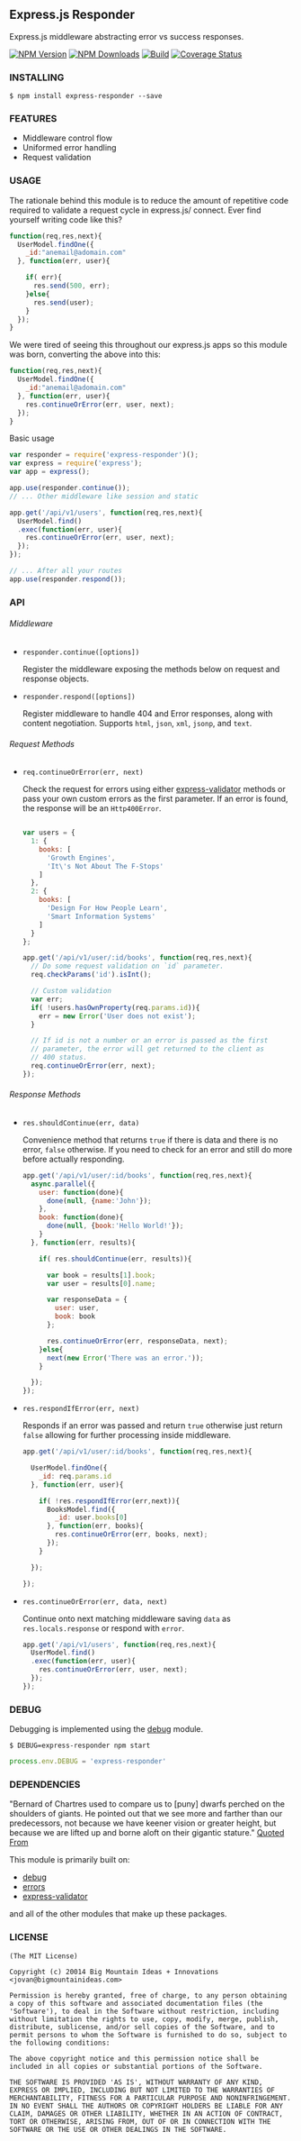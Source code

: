 Express.js Responder
--------------------

Express.js middleware abstracting error vs success responses.

[![NPM Version][npm-image]][npm-url]
[![NPM Downloads][downloads-image]][downloads-url]
[![Build][travis-image]][travis-url]
[![Coverage Status][coveralls-image]][coveralls-url]

### INSTALLING

```$ npm install express-responder --save```

### FEATURES

* Middleware control flow
* Uniformed error handling
* Request validation

### USAGE

The rationale behind this module is to reduce the amount of repetitive code required to validate a request cycle in express.js/ connect. Ever find yourself writing code like this?

```js
function(req,res,next){
  UserModel.findOne({
    _id:"anemail@adomain.com"
  }, function(err, user){

    if( err){
      res.send(500, err);
    }else{
      res.send(user);
    }
  });
}
```

We were tired of seeing this throughout our express.js apps so this module was born, converting the above into this:

```js
function(req,res,next){
  UserModel.findOne({
    _id:"anemail@adomain.com"
  }, function(err, user){
    res.continueOrError(err, user, next);
  });
}
```



Basic usage
```js
var responder = require('express-responder')();
var express = require('express');
var app = express();

app.use(responder.continue());
// ... Other middleware like session and static

app.get('/api/v1/users', function(req,res,next){
  UserModel.find()
  .exec(function(err, user){
    res.continueOrError(err, user, next);
  });
});

// ... After all your routes
app.use(responder.respond());
```


### API


###### Middleware

* ``` responder.continue([options]) ```

  Register the middleware exposing the methods below on request and response objects.

* ``` responder.respond([options]) ```

  Register middleware to handle 404 and Error responses, along with content negotiation. Supports `html`, `json`, `xml`, `jsonp`, and `text`.

###### Request Methods

* ``` req.continueOrError(err, next) ```

  Check the request for errors using either [express-validator](https://www.npmjs.com/package/express-validator) methods or pass your own custom errors as the first parameter. If an error is found, the response will be an `Http400Error`.

  ```js

  var users = {
    1: {
      books: [
        'Growth Engines',
        'It\'s Not About The F-Stops'
      ]
    },
    2: {
      books: [
        'Design For How People Learn',
        'Smart Information Systems'
      ]
    }
  };

  app.get('/api/v1/user/:id/books', function(req,res,next){
    // Do some request validation on `id` parameter.
    req.checkParams('id').isInt();

    // Custom validation
    var err;
    if( !users.hasOwnProperty(req.params.id)){
      err = new Error('User does not exist');
    }

    // If id is not a number or an error is passed as the first
    // parameter, the error will get returned to the client as
    // 400 status.
    req.continueOrError(err, next);
  });
  ```

###### Response Methods

* ``` res.shouldContinue(err, data) ```

  Convenience method that returns `true` if there is data and there is no error, `false` otherwise. If you need to check for an error and still do more before actually responding.

  ```js
  app.get('/api/v1/user/:id/books', function(req,res,next){
    async.parallel({
      user: function(done){
        done(null, {name:'John'});
      },
      book: function(done){
        done(null, {book:'Hello World!'});
      }
    }, function(err, results){

      if( res.shouldContinue(err, results)){

        var book = results[1].book;
        var user = results[0].name;

        var responseData = {
          user: user,
          book: book
        };

        res.continueOrError(err, responseData, next);
      }else{
        next(new Error('There was an error.'));
      }

    });
  });
  ```


* ``` res.respondIfError(err, next) ```

  Responds if an error was passed and return `true` otherwise just return `false` allowing for further processing inside middleware.

  ```js
  app.get('/api/v1/user/:id/books', function(req,res,next){

    UserModel.findOne({
      _id: req.params.id
    }, function(err, user){

      if( !res.respondIfError(err,next)){
        BooksModel.find({
          _id: user.books[0]
        }, function(err, books){
          res.continueOrError(err, books, next);
        });
      }

    });

  });
  ```

* ``` res.continueOrError(err, data, next) ```

  Continue onto next matching middleware saving `data` as `res.locals.response` or respond with `error`.

  ```js
  app.get('/api/v1/users', function(req,res,next){
    UserModel.find()
    .exec(function(err, user){
      res.continueOrError(err, user, next);
    });
  });
  ```


### DEBUG

Debugging is implemented using the [debug](http://npmjs.org/packages/debug) module.

```$ DEBUG=express-responder npm start```

```js
process.env.DEBUG = 'express-responder'
```


### DEPENDENCIES

"Bernard of Chartres used to compare us to [puny] dwarfs perched on the shoulders of giants. He pointed out that we see more and farther than our predecessors, not because we have keener vision or greater height, but because we are lifted up and borne aloft on their gigantic stature." [Quoted From](http://en.wikipedia.org/wiki/Standing_on_the_shoulders_of_giants)

This module is primarily built on:

* [debug](https://www.npmjs.com/package/debug)
* [errors](https://www.npmjs.com/package/errors)
* [express-validator](https://www.npmjs.com/package/express-validator)

and all of the other modules that make up these packages.


### LICENSE

```
(The MIT License)

Copyright (c) 20014 Big Mountain Ideas + Innovations <jovan@bigmountainideas.com>

Permission is hereby granted, free of charge, to any person obtaining
a copy of this software and associated documentation files (the
'Software'), to deal in the Software without restriction, including
without limitation the rights to use, copy, modify, merge, publish,
distribute, sublicense, and/or sell copies of the Software, and to
permit persons to whom the Software is furnished to do so, subject to
the following conditions:

The above copyright notice and this permission notice shall be
included in all copies or substantial portions of the Software.

THE SOFTWARE IS PROVIDED 'AS IS', WITHOUT WARRANTY OF ANY KIND,
EXPRESS OR IMPLIED, INCLUDING BUT NOT LIMITED TO THE WARRANTIES OF
MERCHANTABILITY, FITNESS FOR A PARTICULAR PURPOSE AND NONINFRINGEMENT.
IN NO EVENT SHALL THE AUTHORS OR COPYRIGHT HOLDERS BE LIABLE FOR ANY
CLAIM, DAMAGES OR OTHER LIABILITY, WHETHER IN AN ACTION OF CONTRACT,
TORT OR OTHERWISE, ARISING FROM, OUT OF OR IN CONNECTION WITH THE
SOFTWARE OR THE USE OR OTHER DEALINGS IN THE SOFTWARE.
```


[npm-image]: https://img.shields.io/npm/v/express-responder.svg
[npm-url]: https://npmjs.org/package/express-responder
[downloads-image]: https://img.shields.io/npm/dm/express-responder.svg
[downloads-url]: https://npmjs.org/package/express-responder
[travis-image]: https://img.shields.io/travis/bigmountainideas/express-responder/master.svg
[travis-url]: https://travis-ci.org/bigmountainideas/express-responder
[coveralls-image]: https://coveralls.io/repos/bigmountainideas/express-responder/badge.svg?branch=master
[coveralls-url]: https://coveralls.io/r/bigmountainideas/express-responder?branch=master
